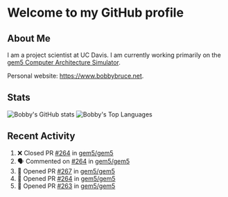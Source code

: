 # Welcome to my GitHub profile

## About Me

I am a project scientist at UC Davis. I am currently working primarily on the [gem5 Computer Architecture Simulator](https://github.com/gem5).

Personal website: <https://www.bobbybruce.net>.

## Stats

![Bobby's GitHub stats](https://github-readme-stats.vercel.app/api?username=bobbyrbruce&show_icons=true&theme=responsive&include_all_commits=true&count_private=true&show=reviews)
![Bobby's Top Languages ](https://github-readme-stats.vercel.app/api/top-langs/?username=bobbyrbruce&layout=compact&theme=responsive&count_private=true&langs_count=10)

## Recent Activity

<!--START_SECTION:activity-->
1. ❌ Closed PR [#264](https://github.com/gem5/gem5/pull/264) in [gem5/gem5](https://github.com/gem5/gem5)
2. 🗣 Commented on [#264](https://github.com/gem5/gem5/pull/264#issuecomment-1706277205) in [gem5/gem5](https://github.com/gem5/gem5)
3. 💪 Opened PR [#267](https://github.com/gem5/gem5/pull/267) in [gem5/gem5](https://github.com/gem5/gem5)
4. 💪 Opened PR [#264](https://github.com/gem5/gem5/pull/264) in [gem5/gem5](https://github.com/gem5/gem5)
5. 💪 Opened PR [#263](https://github.com/gem5/gem5/pull/263) in [gem5/gem5](https://github.com/gem5/gem5)
<!--END_SECTION:activity-->

